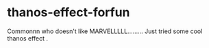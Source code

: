 # thanos-effect-forfun
Commonnn who doesn't like MARVELLLLL......... Just tried some cool thanos effect .
